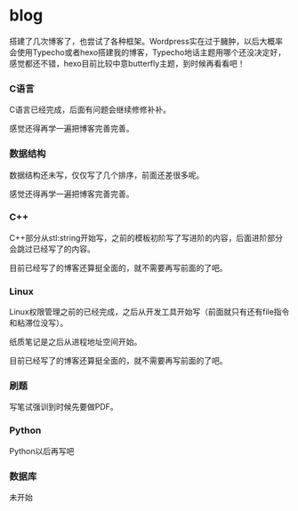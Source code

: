 # blog

搭建了几次博客了，也尝试了各种框架。Wordpress实在过于臃肿，以后大概率会使用Typecho或者hexo搭建我的博客，Typecho地话主题用哪个还没决定好，感觉都还不错，hexo目前比较中意butterfly主题，到时候再看看吧！



### C语言

C语言已经完成，后面有问题会继续修修补补。

感觉还得再学一遍把博客完善完善。



### 数据结构

数据结构还未写，仅仅写了几个排序，前面还差很多呢。

感觉还得再学一遍把博客完善完善。



### C++

C++部分从stl:string开始写，之前的模板初阶写了写进阶的内容，后面进阶部分会跳过已经写了的内容。

目前已经写了的博客还算挺全面的，就不需要再写前面的了吧。



### Linux

Linux权限管理之前的已经完成，之后从开发工具开始写（前面就只有还有file指令和粘滞位没写）。

纸质笔记是之后从进程地址空间开始。

目前已经写了的博客还算挺全面的，就不需要再写前面的了吧。



### 刷题

写笔试强训到时候先要做PDF。



### Python

Python以后再写吧



### 数据库

未开始